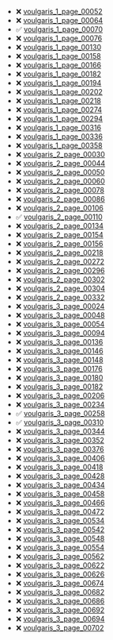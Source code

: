  * ❌ [voulgaris_1_page_00052](voulgaris_1_page_00052.html)
 * ❌ [voulgaris_1_page_00064](voulgaris_1_page_00064.html)
 * ✅ [voulgaris_1_page_00070](voulgaris_1_page_00070.html)
 * ❌ [voulgaris_1_page_00076](voulgaris_1_page_00076.html)
 * ❌ [voulgaris_1_page_00130](voulgaris_1_page_00130.html)
 * ❌ [voulgaris_1_page_00158](voulgaris_1_page_00158.html)
 * ❌ [voulgaris_1_page_00166](voulgaris_1_page_00166.html)
 * ❌ [voulgaris_1_page_00182](voulgaris_1_page_00182.html)
 * ❌ [voulgaris_1_page_00194](voulgaris_1_page_00194.html)
 * ❌ [voulgaris_1_page_00202](voulgaris_1_page_00202.html)
 * ❌ [voulgaris_1_page_00218](voulgaris_1_page_00218.html)
 * ❌ [voulgaris_1_page_00274](voulgaris_1_page_00274.html)
 * ❌ [voulgaris_1_page_00294](voulgaris_1_page_00294.html)
 * ❌ [voulgaris_1_page_00316](voulgaris_1_page_00316.html)
 * ❌ [voulgaris_1_page_00336](voulgaris_1_page_00336.html)
 * ❌ [voulgaris_1_page_00358](voulgaris_1_page_00358.html)
 * ❌ [voulgaris_2_page_00030](voulgaris_2_page_00030.html)
 * ❌ [voulgaris_2_page_00044](voulgaris_2_page_00044.html)
 * ❌ [voulgaris_2_page_00050](voulgaris_2_page_00050.html)
 * ❌ [voulgaris_2_page_00060](voulgaris_2_page_00060.html)
 * ❌ [voulgaris_2_page_00078](voulgaris_2_page_00078.html)
 * ❌ [voulgaris_2_page_00086](voulgaris_2_page_00086.html)
 * ❌ [voulgaris_2_page_00106](voulgaris_2_page_00106.html)
 * ✅ [voulgaris_2_page_00110](voulgaris_2_page_00110.html)
 * ❌ [voulgaris_2_page_00134](voulgaris_2_page_00134.html)
 * ❌ [voulgaris_2_page_00154](voulgaris_2_page_00154.html)
 * ❌ [voulgaris_2_page_00156](voulgaris_2_page_00156.html)
 * ❌ [voulgaris_2_page_00218](voulgaris_2_page_00218.html)
 * ❌ [voulgaris_2_page_00272](voulgaris_2_page_00272.html)
 * ❌ [voulgaris_2_page_00296](voulgaris_2_page_00296.html)
 * ❌ [voulgaris_2_page_00302](voulgaris_2_page_00302.html)
 * ❌ [voulgaris_2_page_00304](voulgaris_2_page_00304.html)
 * ❌ [voulgaris_2_page_00332](voulgaris_2_page_00332.html)
 * ❌ [voulgaris_3_page_00024](voulgaris_3_page_00024.html)
 * ❌ [voulgaris_3_page_00048](voulgaris_3_page_00048.html)
 * ❌ [voulgaris_3_page_00054](voulgaris_3_page_00054.html)
 * ❌ [voulgaris_3_page_00094](voulgaris_3_page_00094.html)
 * ❌ [voulgaris_3_page_00136](voulgaris_3_page_00136.html)
 * ❌ [voulgaris_3_page_00146](voulgaris_3_page_00146.html)
 * ❌ [voulgaris_3_page_00148](voulgaris_3_page_00148.html)
 * ❌ [voulgaris_3_page_00176](voulgaris_3_page_00176.html)
 * ❌ [voulgaris_3_page_00180](voulgaris_3_page_00180.html)
 * ❌ [voulgaris_3_page_00182](voulgaris_3_page_00182.html)
 * ❌ [voulgaris_3_page_00206](voulgaris_3_page_00206.html)
 * ❌ [voulgaris_3_page_00234](voulgaris_3_page_00234.html)
 * ✅ [voulgaris_3_page_00258](voulgaris_3_page_00258.html)
 * ✅ [voulgaris_3_page_00310](voulgaris_3_page_00310.html)
 * ❌ [voulgaris_3_page_00344](voulgaris_3_page_00344.html)
 * ❌ [voulgaris_3_page_00352](voulgaris_3_page_00352.html)
 * ❌ [voulgaris_3_page_00376](voulgaris_3_page_00376.html)
 * ❌ [voulgaris_3_page_00406](voulgaris_3_page_00406.html)
 * ❌ [voulgaris_3_page_00418](voulgaris_3_page_00418.html)
 * ❌ [voulgaris_3_page_00428](voulgaris_3_page_00428.html)
 * ❌ [voulgaris_3_page_00434](voulgaris_3_page_00434.html)
 * ❌ [voulgaris_3_page_00458](voulgaris_3_page_00458.html)
 * ❌ [voulgaris_3_page_00466](voulgaris_3_page_00466.html)
 * ❌ [voulgaris_3_page_00472](voulgaris_3_page_00472.html)
 * ❌ [voulgaris_3_page_00534](voulgaris_3_page_00534.html)
 * ❌ [voulgaris_3_page_00542](voulgaris_3_page_00542.html)
 * ❌ [voulgaris_3_page_00548](voulgaris_3_page_00548.html)
 * ❌ [voulgaris_3_page_00554](voulgaris_3_page_00554.html)
 * ❌ [voulgaris_3_page_00562](voulgaris_3_page_00562.html)
 * ❌ [voulgaris_3_page_00622](voulgaris_3_page_00622.html)
 * ❌ [voulgaris_3_page_00626](voulgaris_3_page_00626.html)
 * ❌ [voulgaris_3_page_00674](voulgaris_3_page_00674.html)
 * ❌ [voulgaris_3_page_00682](voulgaris_3_page_00682.html)
 * ❌ [voulgaris_3_page_00686](voulgaris_3_page_00686.html)
 * ❌ [voulgaris_3_page_00692](voulgaris_3_page_00692.html)
 * ❌ [voulgaris_3_page_00694](voulgaris_3_page_00694.html)
 * ❌ [voulgaris_3_page_00702](voulgaris_3_page_00702.html)
